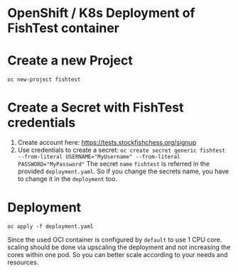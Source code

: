 # OpenShift / K8s Deployment of FishTest container

# Create a new Project
`oc new-project fishtest`

# Create a Secret with FishTest credentials
1. Create account here: https://tests.stockfishchess.org/signup
2. Use credentials to create a secret:
`oc create secret generic fishtest --from-literal USERNAME="MyUsername" --from-literal PASSWORD="MyPassword"`
The secret `name` `fishtest` is referred in the provided `deployment.yaml`. So if you change the secrets name, you have to change it in the `deployment` too.

# Deployment
`oc apply -f deployment.yaml`

Since the used OCI container is configured by `default` to use 1 CPU core. scaling should be done via upscaling the deployment and not increasing the cores within one pod. So you can better scale according to your needs and resources. 
